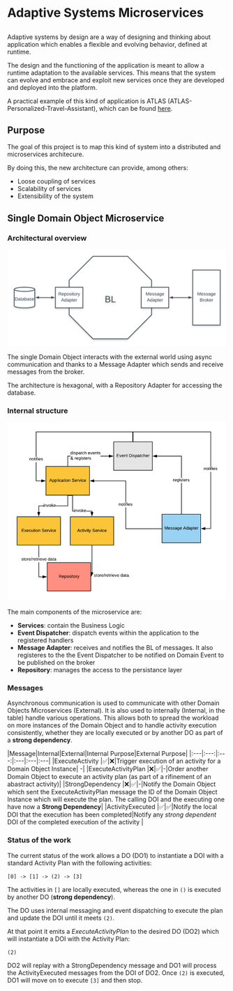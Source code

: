 # Adaptive Systems Microservices
## 
Adaptive systems by design are a way of designing and thinking about application which enables a flexible and evolving behavior, defined at runtime.

The design and the functioning of the application is meant to allow a runtime adaptation to the available services. This means that the system can evolve and embrace and exploit new services once they are developed and deployed into the platform.

A practical example of this kind of application is ATLAS (ATLAS-Personalized-Travel-Assistant), which can be found [here](https://github.com/das-fbk/ATLAS-Personalized-Travel-Assistant).

## Purpose
The goal of this project is to map this kind of system into a distributed and microservices architecure.

By doing this, the new architecture can provide, among others:

* Loose coupling of services
* Scalability of services
* Extensibility of the system

## Single Domain Object Microservice

### Architectural overview

![](./images/Overview.png)

The single Domain Object interacts with the external world using async communication and thanks to a Message Adapter which sends and receive messages from the broker.

The architecture is hexagonal, with a Repository Adapter for accessing the database.

### Internal structure
![](./images/diagram.png)

The main components of the microservice are:

* **Services**: contain the Business Logic
* **Event Dispatcher**: dispatch events within the application to the registered handlers
* **Message Adapter**: receives and notifies the BL of messages. It also registeres to the the Event Dispatcher to be notified on Domain Event to be published on the broker
* **Repository**: manages the access to the persistance layer

### Messages
Asynchronous communication is used to communicate with other Domain Objects Microservices (External). It is also used to internally (Internal, in the table) handle various operations. This allows both to spread the workload on more instances of the Domain Object and to handle activity execution consistently, whether they are locally executed or by another DO as part of a **strong dependency**.

|Message|Internal|External|Internal Purpose|External Purpose|
|:---|:---:|:---:|:---|:---|:---|
|ExecuteActivity |✅|❌|Trigger execution of an activity for a Domain Object Instance| -|
|ExecuteActivityPlan |❌|✅|-|Order another Domain Object to execute an activity plan (as part of a rifinement of an abastract activity)|
|StrongDependency |❌|✅|-|Notify the Domain Object which sent the ExecuteActivityPlan message the ID of the Domain Object Instance which will execute the plan. The calling DOI and the executing one have now a **Strong Dependency**|
|ActivityExecuted |✅|✅|Notify the local DOI that the execution has been completed|Notify any *strong dependent* DOI of the completed execution of the activity |

### Status of the work
The current status of the work allows a DO (DO1) to instantiate a DOI with a standard Activity Plan with the following activities:
```
[0] -> [1] -> (2) -> [3]
```
The activities in `[]` are locally executed, whereas the one in `()` is executed by another DO (**strong dependency**).

The DO uses internal messaging and event dispatching to execute the plan and update the DOI until it meets `(2)`.

At that point it emits a *ExecuteActivityPlan* to the desired DO (DO2) which will instantiate a DOI with the Activity Plan:
```
(2)
```
DO2 will replay with a StrongDependency message and DO1 will process the ActivityExecuted messages from the DOI of DO2. Once `(2)` is executed, DO1 will move on to execute 
`[3]` and then stop.